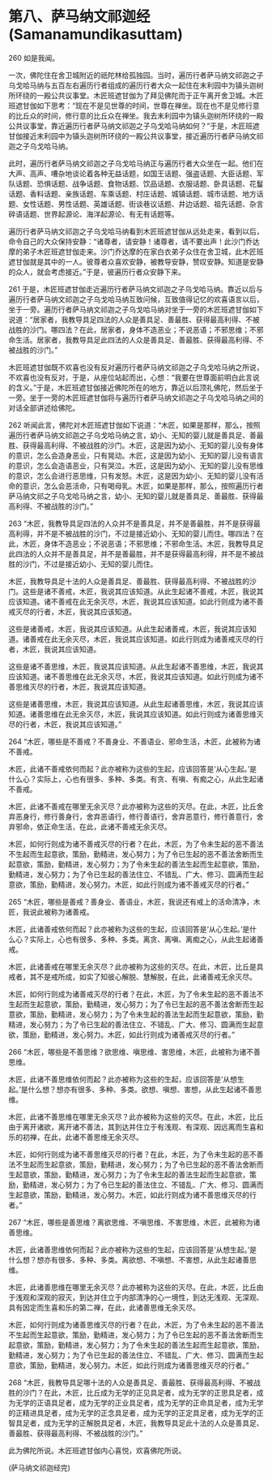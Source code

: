 # 第八、萨马纳文祁迦经(Samanamundikasuttam)

260 如是我闻。

一次，佛陀住在舍卫城附近的祇陀林给孤独园。当时，遍历行者萨马纳文祁迦之子乌戈哈马纳与五百左右遍历行者组成的遍历行者大众一起住在末利园中为镇头迦树所环绕的一殿公共议事堂。木匠班遮甘伽为了拜见佛陀而于正午离开舍卫城。木匠班遮甘伽如下思考：“现在不是见世尊的时间，世尊在禅坐。现在也不是见修行意的比丘众的时间，修行意的比丘众在禅坐。我去末利园中为镇头迦树所环绕的一殿公共议事堂，靠近遍历行者萨马纳文祁迦之子乌戈哈马纳如何？”于是，木匠班遮甘伽接近末利园中为镇头迦树所环绕的一殿公共议事堂，接近遍历行者萨马纳文祁迦之子乌戈哈马纳。

此时，遍历行者萨马纳文祁迦之子乌戈哈马纳正与遍历行者大众坐在一起。他们在大声、高声、嘈杂地谈论着各种无益话题，如国王话题、强盗话题、大臣话题、军队话题、恐惧话题、战争话题、食物话题、饮品话题、衣服话题、卧具话题、花鬘话题、香料话题、亲族话题、车乘话题、村庄话题、城镇话题、城市话题、地方话题、女性话题、男性话题、英雄话题、街谈巷议话题、井边话题、祖先话题、杂言碎语话题、世界起源论、海洋起源论、有无有话题等。

遍历行者萨马纳文祁迦之子乌戈哈马纳看到木匠班遮甘伽从远处走来，看到以后，命令自己的大众保持安静：“诸尊者，请安静！诸尊者，请不要出声！此沙门乔达摩的弟子木匠班遮甘伽走来。沙门乔达摩的在家白衣弟子众住在舍卫城，此木匠班遮甘伽就是其中的一人。彼尊者众喜欢安静，被教导安静，赞叹安静。知道是安静的众人，就会考虑接近。”于是，彼遍历行者众安静下来。

261 于是，木匠班遮甘伽走近遍历行者萨马纳文祁迦之子乌戈哈马纳。靠近以后与遍历行者萨马纳文祁迦之子乌戈哈马纳互致问候，互致值得记忆的欢喜语言以后，坐于一旁。遍历行者萨马纳文祁迦之子乌戈哈马纳对坐于一旁的木匠班遮甘伽如下说道：“居家者，我教导具足四法的人众是善具足、善最胜、获得最高利得、不被战胜的沙门。哪四法？在此，居家者，身体不造恶业；不说恶语；不邪思维；不邪命生活。居家者，我教导具足此四法的人众是善具足、善最胜、获得最高利得、不被战胜的沙门。”

木匠班遮甘伽既不欢喜也没有反对遍历行者萨马纳文祁迦之子乌戈哈马纳之所说，不欢喜也没有反对，于是，从座位站起而出，心想：“我要在世尊面前明白此言说的含义。”于是，木匠班遮甘伽接近佛陀所在的地方，靠近以后顶礼佛陀，然后坐于一旁。坐于一旁的木匠班遮甘伽将与遍历行者萨马纳文祁迦之子乌戈哈马纳之间的对话全部讲述给佛陀。

262 听闻此言，佛陀对木匠班遮甘伽如下说道：“木匠，如果是那样，那么，按照遍历行者萨马纳文祁迦之子乌戈哈马纳之言，幼小、无知的婴儿就是善具足、善最胜、获得最高利得、不被战胜的沙门。木匠，这是因为幼小、无知的婴儿没有身体的意识，怎么会造身恶业，只有晃动。木匠，这是因为幼小、无知的婴儿没有语言的意识，怎么会造语恶业，只有哭泣。木匠，这是因为幼小、无知的婴儿没有思维的意识，怎么会进行恶思维，只有发怒。木匠，这是因为幼小、无知的婴儿没有活命的意识，怎么会恶活命，只有喝母乳。木匠，如果是那样，那么，按照遍历行者萨马纳文祁之子乌戈哈马纳之言，幼小、无知的婴儿就是善具足、善最胜、获得最高利得、不被战胜的沙门。”

263 “木匠，我教导具足四法的人众并不是善具足，并不是善最胜，并不是获得最高利得，并不是不被战胜的沙门，不过是接近幼小、无知的婴儿而住。哪四法？在此，木匠，身体不造恶业；不说恶语；不邪思维；不邪命生活。木匠，我教导具足此四法的人众并不是善具足，并不是善最胜，并不是获得最高利得，并不是不被战胜的沙门，不过是接近幼小、无知的婴儿而住。

木匠，我教导具足十法的人众是善具足、善最胜、获得最高利得、不被战胜的沙门。这些是诸不善戒，木匠，我说其应该知道。从此生起诸不善戒，木匠，我说其应该知道。诸不善戒在此无余灭尽，木匠，我说其应该知道。如此行则成为诸不善戒灭尽的行者，木匠，我说其应该知道。

这些是诸善戒，木匠，我说其应该知道。从此生起诸善戒，木匠，我说其应该知道。诸善戒在此无余灭尽，木匠，我说其应该知道。如此行则成为诸善戒灭尽的行者，木匠，我说其应该知道。

这些是诸不善思维，木匠，我说其应该知道。从此生起诸不善思维，木匠，我说其应该知道。诸不善思维在此无余灭尽，木匠，我说其应该知道。如此行则成为诸不善思维灭尽的行者，木匠，我说其应该知道。

这些是诸善思维，木匠，我说其应该知道。从此生起诸善思维，木匠，我说其应该知道。诸善思维在此无余灭尽，木匠，我说其应该知道。如此行则成为诸善思维灭尽的行者，木匠，我说其应该知道。”

264 “木匠，哪些是不善戒？不善身业、不善语业、邪命生活，木匠，此被称为诸不善戒。

木匠，此诸不善戒依何而起？此亦被称为这些的生起，应该回答是‘从心生起。’是什么心？实际上，心也有很多、多种、多类。有贪、有嗔、有痴之心，从此生起诸不善戒。

木匠，此诸不善戒在哪里无余灭尽？此亦被称为这些的灭尽。在此，木匠，比丘舍弃恶身行，修行善身行，舍弃恶语行，修行善语行，舍弃恶意行，修行善意行，舍弃邪命，依正命生活，在此，此诸不善戒无余灭尽。

木匠，如何行则成为诸不善戒灭尽的行者？在此，木匠，为了令未生起的恶不善法不生起而生起意欲，策励，勤精进，发心努力；为了令已生起的恶不善法舍断而生起意欲，策励，勤精进，发心努力；为了令未生起的善法生起而生起意欲，策励，勤精进，发心努力；为了令已生起的善法住立、不错乱、广大、修习、圆满而生起意欲，策励，勤精进，发心努力。木匠，如此行则成为诸不善戒灭尽的行者。”

265 “木匠，哪些是善戒？善身业、善语业，木匠，我说还有戒上的活命清净，木匠，我说此被称为诸善戒。

木匠，此诸善戒依何而起？此亦被称为这些的生起，应该回答是‘从心生起。’是什么心？实际上，心也有很多、多种、多类。离贪、离嗔、离痴之心，从此生起诸善戒。

木匠，此诸善戒在哪里无余灭尽？此亦被称为这些的灭尽。在此，木匠，比丘是具戒者，其不是戒所成，如实了知彼心解脱、慧解脱，在此，此诸善戒无余灭尽。

木匠，如何行则成为诸善戒灭尽的行者？在此，木匠，为了令未生起的恶不善法不生起而生起意欲，策励，勤精进，发心努力；为了令已生起的恶不善法舍断而生起意欲，策励，勤精进，发心努力；为了令未生起的善法生起而生起意欲，策励，勤精进，发心努力；为了令已生起的善法住立、不错乱、广大、修习、圆满而生起意欲，策励，勤精进，发心努力。木匠，如此行则成为诸善戒灭尽的行者。”

266 “木匠，哪些是不善思维？欲思维、嗔思维、害思维，木匠，此被称为诸不善思维。

木匠，此诸不善思维依何而起？此亦被称为这些的生起，应该回答是‘从想生起。’是什么想？想亦有很多、多种、多类。欲想、嗔想、害想，从此生起诸不善思维。

木匠，此诸不善思维在哪里无余灭尽？此亦被称为这些的灭尽。在此，木匠，比丘由于离开诸欲，离开诸不善法，其到达并住立于有浅观、有深观、因远离而生喜和乐的初禅，在此，此诸不善思维无余灭尽。

木匠，如何行则成为诸不善思维灭尽的行者？在此，木匠，为了令未生起的恶不善法不生起而生起意欲，策励，勤精进，发心努力；为了令已生起的恶不善法舍断而生起意欲，策励，勤精进，发心努力；为了令未生起的善法生起而生起意欲，策励，勤精进，发心努力；为了令已生起的善法住立、不错乱、广大、修习、圆满而生起意欲，策励，勤精进，发心努力。木匠，如此行则成为诸不善思维灭尽的行者。”

267 “木匠，哪些是善思维？离欲思维、不嗔思维、不害思维，木匠，此被称为诸善思维。

木匠，此诸善思维依何而起？此亦被称为这些的生起，应该回答是‘从想生起。’是什么想？想亦有很多、多种、多类。离欲想、不嗔想、不害想，从此生起诸善思维。

木匠，此诸善思维在哪里无余灭尽？此亦被称为这些的灭尽。在此，木匠，比丘由于浅观和深观的寂灭，到达并住立于内部清净的心一境性，到达无浅观、无深观、具有因定而生喜和乐的第二禅，在此，此诸善思维无余灭尽。

木匠，如何行则成为诸善思维灭尽的行者？在此，木匠，为了令未生起的恶不善法不生起而生起意欲，策励，勤精进，发心努力；为了令已生起的恶不善法舍断而生起意欲，策励，勤精进，发心努力；为了令未生起的善法生起而生起意欲，策励，勤精进，发心努力；为了令已生起的善法住立、不错乱、广大、修习、圆满而生起意欲，策励，勤精进，发心努力。木匠，如此行则成为诸善思维灭尽的行者。”

268 “木匠，我教导具足哪十法的人众是善具足、善最胜、获得最高利得、不被战胜的沙门？在此，木匠，比丘成为无学的正见具足者，成为无学的正思具足者，成为无学的正语具足者，成为无学的正业具足者，成为无学的正命具足者，成为无学的正精进具足者，成为无学的正念具足者，成为无学的正定具足者，成为无学的正智具足者，成为无学的正解脱具足者，木匠，我教导具足此十法的人众是善具足、善最胜、获得最高利得、不被战胜的沙门。”

此为佛陀所说。木匠班遮甘伽内心喜悦，欢喜佛陀所说。

(萨马纳文祁迦经完)
